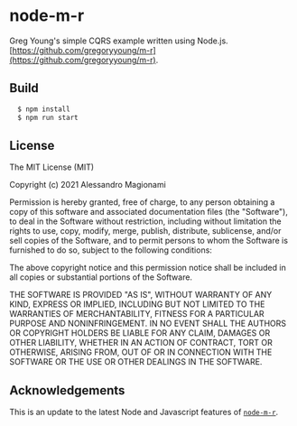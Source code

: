 # node-m-r

Greg Young's simple CQRS example written using Node.js.
[https://github.com/gregoryyoung/m-r](https://github.com/gregoryyoung/m-r).

## Build

``` bash
  $ npm install
  $ npm run start
```

## License

The MIT License (MIT)

Copyright (c) 2021 Alessandro Magionami

Permission is hereby granted, free of charge, to any person obtaining a copy of
this software and associated documentation files (the "Software"), to deal in
the Software without restriction, including without limitation the rights to
use, copy, modify, merge, publish, distribute, sublicense, and/or sell copies of
the Software, and to permit persons to whom the Software is furnished to do so,
subject to the following conditions:

The above copyright notice and this permission notice shall be included in all
copies or substantial portions of the Software.

THE SOFTWARE IS PROVIDED "AS IS", WITHOUT WARRANTY OF ANY KIND, EXPRESS OR
IMPLIED, INCLUDING BUT NOT LIMITED TO THE WARRANTIES OF MERCHANTABILITY, FITNESS
FOR A PARTICULAR PURPOSE AND NONINFRINGEMENT. IN NO EVENT SHALL THE AUTHORS OR
COPYRIGHT HOLDERS BE LIABLE FOR ANY CLAIM, DAMAGES OR OTHER LIABILITY, WHETHER
IN AN ACTION OF CONTRACT, TORT OR OTHERWISE, ARISING FROM, OUT OF OR IN
CONNECTION WITH THE SOFTWARE OR THE USE OR OTHER DEALINGS IN THE SOFTWARE.

## Acknowledgements

This is an update to the latest Node and Javascript features of [`node-m-r`](https://github.com/JanVanRyswyck/node-m-r).
